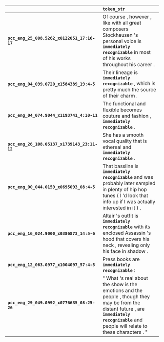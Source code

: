 |                                              | `token_str`                                                                                                                                                                                   |
|:---------------------------------------------|:----------------------------------------------------------------------------------------------------------------------------------------------------------------------------------------------|
| **`pcc_eng_25_008.5262_x0122051_17:16-17`**  | Of course , however , like with all great composers Stockhausen 's personal voice is __`immediately recognizable`__ in most of his works throughout his career .                              |
| **`pcc_eng_04_099.0720_x1584389_19:4-5`**    | Their lineage is __`immediately recognizable`__ , which is pretty much the source of their charm .                                                                                            |
| **`pcc_eng_04_074.9044_x1193741_4:10-11`**   | The functional and flexible becomes couture and fashion , __`immediately recognizable`__ .                                                                                                    |
| **`pcc_eng_26_108.05137_x1739143_23:11-12`** | She has a smooth vocal quality that is ethereal and __`immediately recognizable`__ .                                                                                                          |
| **`pcc_eng_00_044.0159_x0695093_08:4-5`**    | That bassline is __`immediately recognizable`__ and was probably later sampled in plenty of hip hop tunes ( I 'd look that info up if I was actually interested in it ) .                     |
| **`pcc_eng_16_024.9000_x0386873_14:5-6`**    | Altair 's outfit is __`immediately recognizable`__ with its enclosed Assassin 's hood that covers his neck , revealing only his face in shadow .                                              |
| **`pcc_eng_12_063.0977_x1004097_57:4-5`**    | Press books are __`immediately recognizable`__ :                                                                                                                                              |
| **`pcc_eng_29_049.0992_x0776635_08:25-26`**  | " What 's real about the show is the emotions and the people , though they may be from the distant future , are __`immediately recognizable`__ and people will relate to these characters . " |